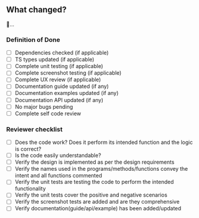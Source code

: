 ## What changed?

🦄...

### Definition of Done

- [ ] Dependencies checked (if applicable)
- [ ] TS types updated (if applicable)
- [ ] Complete unit testing (if applicable)
- [ ] Complete screenshot testing (if applicable)
- [ ] Complete UX review (if applicable)
- [ ] Documentation guide updated (if any)
- [ ] Documentation examples updated (if any)
- [ ] Documentation API updated (if any)
- [ ] No major bugs pending
- [ ] Complete self code review

### Reviewer checklist

- [ ] Does the code work? Does it perform its intended function and the logic is correct?
- [ ] Is the code easily understandable?
- [ ] Verify the design is implemented as per the design requirements
- [ ] Verify the names used in the programs/methods/functions convey the intent and all functions commented
- [ ] Verify the unit tests are testing the code to perform the intended functionality
- [ ] Verify the unit tests cover the positive and negative scenarios
- [ ] Verify the screenshot tests are added and are they comprehensive
- [ ] Verify documentation(guide/api/example) has been added/updated
